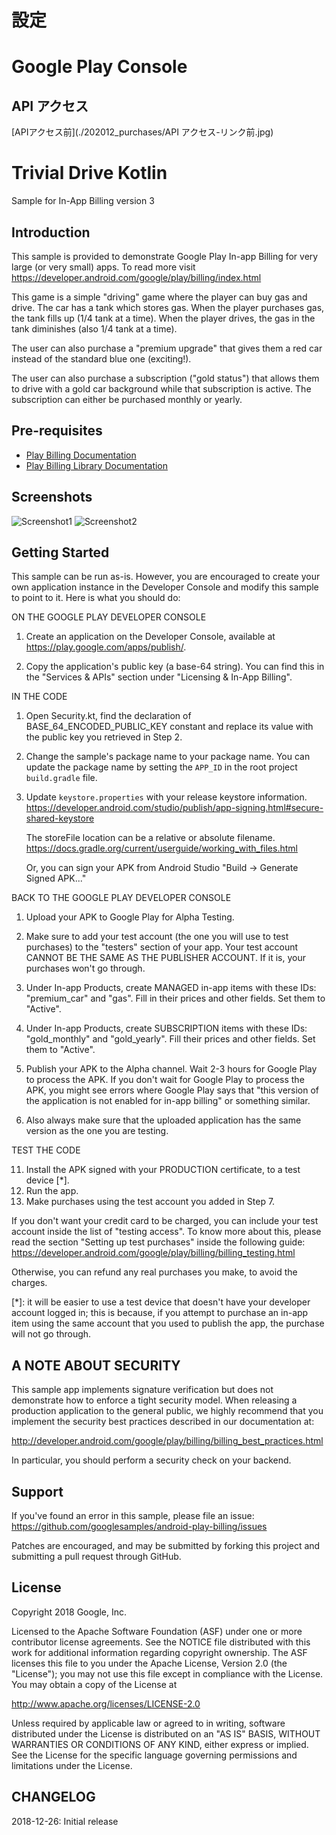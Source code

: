 
# 設定

# Google Play Console

## API アクセス
[APIアクセス前](./202012_purchases/API アクセス-リンク前.jpg)

# Trivial Drive Kotlin

Sample for In-App Billing version 3

## Introduction

This sample is provided to demonstrate Google Play In-app Billing for very large (or very small) apps.
To read more visit https://developer.android.com/google/play/billing/index.html

This game is a simple "driving" game where the player can buy gas and drive. The
car has a tank which stores gas. When the player purchases gas, the tank fills
up (1/4 tank at a time). When the player drives, the gas in the tank diminishes
(also 1/4 tank at a time).

The user can also purchase a "premium upgrade" that gives them a red car instead
of the standard blue one (exciting!).

The user can also purchase a subscription ("gold status") that allows them to
drive with a gold car background while that subscription is active. The
subscription can either be purchased monthly or yearly.

## Pre-requisites

- [Play Billing Documentation](https://developer.android.com/google/play/billing/index.html)
- [Play Billing Library Documentation](https://developer.android.com/google/play/billing/billing_library.html)

## Screenshots

![Screenshot1](playstore/android_mobile_1.png)
![Screenshot2](playstore/android_mobile_2.png)

## Getting Started

This sample can be run as-is. However, you are encouraged to create your own
application instance in the Developer Console and modify this
sample to point to it. Here is what you should do:

ON THE GOOGLE PLAY DEVELOPER CONSOLE

1. Create an application on the Developer Console, available at
   https://play.google.com/apps/publish/.

2. Copy the application's public key (a base-64 string). You can find this in
   the "Services & APIs" section under "Licensing & In-App Billing".

IN THE CODE

1.  Open Security.kt, find the declaration of BASE_64_ENCODED_PUBLIC_KEY
    constant and replace its value with the public key you retrieved in Step 2.

2.  Change the sample's package name to your package name.
    You can update the package name by setting the `APP_ID`
    in the root project `build.gradle` file.

3.  Update `keystore.properties` with your release keystore information.
    https://developer.android.com/studio/publish/app-signing.html#secure-shared-keystore

    The storeFile location can be a relative or absolute filename.
    https://docs.gradle.org/current/userguide/working_with_files.html

    Or, you can sign your APK from Android Studio "Build -> Generate Signed APK..."

BACK TO THE GOOGLE PLAY DEVELOPER CONSOLE

1.  Upload your APK to Google Play for Alpha Testing.

2.  Make sure to add your test account (the one you will use to test purchases)
    to the "testers" section of your app. Your test account CANNOT BE THE SAME
    AS THE PUBLISHER ACCOUNT. If it is, your purchases won't go through.

3.  Under In-app Products, create MANAGED in-app items with these IDs: "premium_car"
    and "gas". Fill in their prices and other fields. Set them to "Active".

4.  Under In-app Products, create SUBSCRIPTION items with these IDs:
    "gold_monthly" and "gold_yearly". Fill their prices and other fields. Set them to "Active".

5.  Publish your APK to the Alpha channel. Wait 2-3 hours for Google Play to
    process the APK. If you don't wait for Google Play to process the APK, you
    might see errors where Google Play says that "this version of the
    application is not enabled for in-app billing" or something similar.

6.  Also always make sure that the uploaded application has the same version as
    the one you are testing.

TEST THE CODE

11. Install the APK signed with your PRODUCTION certificate, to a
test device [*].
12. Run the app.
13. Make purchases using the test account you added in Step 7.

If you don't want your credit card to be charged, you can include your test
account inside the list of "testing access". To know more about this, please
read the section "Setting up test purchases" inside the following guide:
https://developer.android.com/google/play/billing/billing_testing.html


Otherwise, you can refund any real purchases you make, to avoid the charges.

[*]: it will be easier to use a test device that doesn't have your
developer account logged in; this is because, if you attempt to purchase
an in-app item using the same account that you used to publish the app,
the purchase will not go through.

## A NOTE ABOUT SECURITY

This sample app implements signature verification but does not demonstrate
how to enforce a tight security model. When releasing a production application
to the general public, we highly recommend that you implement the security best
practices described in our documentation at:

http://developer.android.com/google/play/billing/billing_best_practices.html

In particular, you should perform a security check on your backend.

## Support

If you've found an error in this sample, please file an issue:
https://github.com/googlesamples/android-play-billing/issues

Patches are encouraged, and may be submitted by forking this project and
submitting a pull request through GitHub.

## License

Copyright 2018 Google, Inc.

Licensed to the Apache Software Foundation (ASF) under one or more contributor
license agreements.  See the NOTICE file distributed with this work for
additional information regarding copyright ownership.  The ASF licenses this
file to you under the Apache License, Version 2.0 (the "License"); you may not
use this file except in compliance with the License.  You may obtain a copy of
the License at

  http://www.apache.org/licenses/LICENSE-2.0

Unless required by applicable law or agreed to in writing, software
distributed under the License is distributed on an "AS IS" BASIS, WITHOUT
WARRANTIES OR CONDITIONS OF ANY KIND, either express or implied.  See the
License for the specific language governing permissions and limitations under
the License.

## CHANGELOG

   2018-12-26: Initial release
